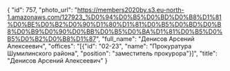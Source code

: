 {
    "id": 757,
    "photo_url": "https://members2020by.s3.eu-north-1.amazonaws.com/127923_%D0%94%D0%B5%D0%BD%D0%B8%D1%81%D0%BE%D0%B2%D0%90%D1%80%D1%81%D0%B5%D0%BD%D0%B8%D0%B9%D0%90%D0%BB%D0%B5%D0%BA%D1%81%D0%B5%D0%B5%D0%B2%D0%B8%D1%87",
    "full_name": "Денисов Арсений Алексеевич",
    "offices": "[{\"id\": \"02-23\", \"name\": \"Прокуратура Шумилинского района\", \"position\": \"заместитель прокурора\"}]",
    "title": "Денисов Арсений Алексеевич"
}